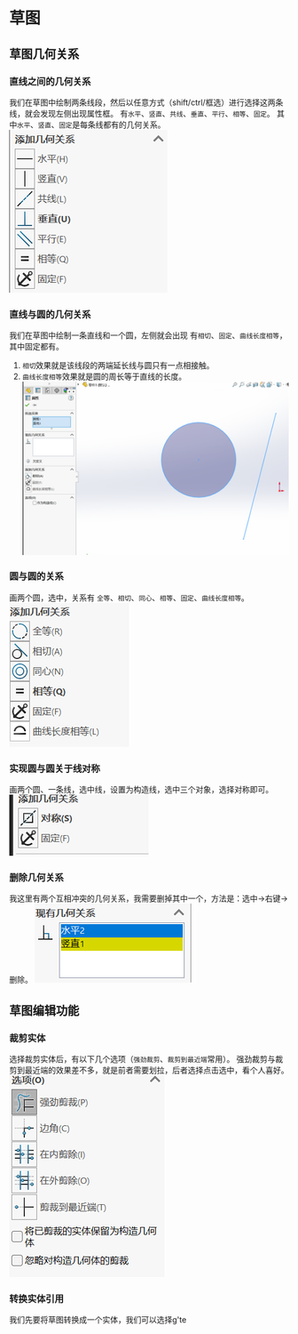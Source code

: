 # 草图
## 草图几何关系
### 直线之间的几何关系
我们在草图中绘制两条线段，然后以任意方式（shift/ctrl/框选）进行选择这两条线，就会发现左侧出现属性框。
有`水平`、`竖直`、`共线`、`垂直`、`平行`、`相等`、`固定`。
其中`水平`、`竖直`、`固定`是每条线都有的几何关系。
![](img/Pasted%20image%2020250722095436.png)
### 直线与圆的几何关系
我们在草图中绘制一条直线和一个圆，左侧就会出现
有`相切`、`固定`、`曲线长度相等`，其中固定都有。
1. `相切`效果就是该线段的两端延长线与圆只有一点相接触。
2. `曲线长度相等`效果就是圆的周长等于直线的长度。
![](img/Pasted%20image%2020250722100117.png)
### 圆与圆的关系
画两个圆，选中，关系有
`全等`、`相切`、`同心`、`相等`、`固定`、`曲线长度相等`。
![](img/Pasted%20image%2020250722101201.png)
### 实现圆与圆关于线对称
画两个圆、一条线，选中线，设置为构造线，选中三个对象，选择对称即可。
![](img/Pasted%20image%2020250722101527.png)
### 删除几何关系
我这里有两个互相冲突的几何关系，我需要删掉其中一个，方法是：选中->右键->删除。
![](img/Pasted%20image%2020250722095827.png)
## 草图编辑功能
### 裁剪实体
选择裁剪实体后，有以下几个选项（`强劲裁剪`、`裁剪到最近端`常用）。
强劲裁剪与裁剪到最近端的效果差不多，就是前者需要划拉，后者选择点击选中，看个人喜好。
![](img/Pasted%20image%2020250722102647.png)
### 转换实体引用
我们先要将草图转换成一个实体，我们可以选择g'te

